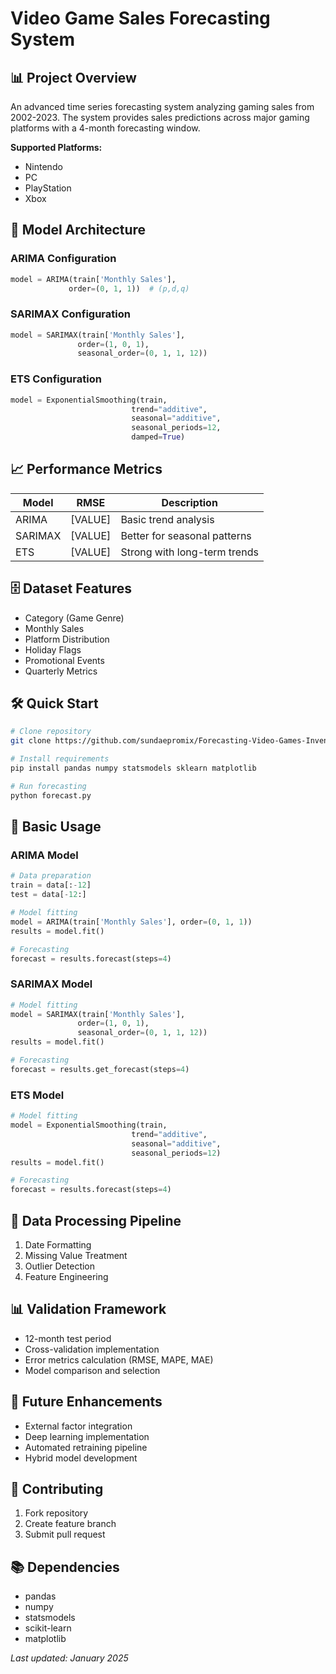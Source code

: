 # Video Game Sales Forecasting System

## 📊 Project Overview
An advanced time series forecasting system analyzing gaming sales from 2002-2023. The system provides sales predictions across major gaming platforms with a 4-month forecasting window.

**Supported Platforms:**
- Nintendo
- PC
- PlayStation
- Xbox

## 🔧 Model Architecture 

### ARIMA Configuration
```python
model = ARIMA(train['Monthly Sales'], 
             order=(0, 1, 1))  # (p,d,q)
```

### SARIMAX Configuration
```python
model = SARIMAX(train['Monthly Sales'], 
               order=(1, 0, 1), 
               seasonal_order=(0, 1, 1, 12))
```

### ETS Configuration
```python
model = ExponentialSmoothing(train, 
                           trend="additive", 
                           seasonal="additive", 
                           seasonal_periods=12, 
                           damped=True)
```

## 📈 Performance Metrics

| Model   | RMSE    | Description                |
|---------|---------|----------------------------|
| ARIMA   | [VALUE] | Basic trend analysis       |
| SARIMAX | [VALUE] | Better for seasonal patterns|
| ETS     | [VALUE] | Strong with long-term trends|

## 🗄️ Dataset Features
- Category (Game Genre)
- Monthly Sales
- Platform Distribution
- Holiday Flags
- Promotional Events
- Quarterly Metrics

## 🛠️ Quick Start

```bash
# Clone repository
git clone https://github.com/sundaepromix/Forecasting-Video-Games-Inventory-Sales-

# Install requirements
pip install pandas numpy statsmodels sklearn matplotlib

# Run forecasting
python forecast.py
```

## 📝 Basic Usage

### ARIMA Model
```python
# Data preparation
train = data[:-12]
test = data[-12:]

# Model fitting
model = ARIMA(train['Monthly Sales'], order=(0, 1, 1))
results = model.fit()

# Forecasting
forecast = results.forecast(steps=4)
```

### SARIMAX Model
```python
# Model fitting
model = SARIMAX(train['Monthly Sales'], 
               order=(1, 0, 1), 
               seasonal_order=(0, 1, 1, 12))
results = model.fit()

# Forecasting
forecast = results.get_forecast(steps=4)
```

### ETS Model
```python
# Model fitting
model = ExponentialSmoothing(train, 
                           trend="additive", 
                           seasonal="additive", 
                           seasonal_periods=12)
results = model.fit()

# Forecasting
forecast = results.forecast(steps=4)
```

## 🔄 Data Processing Pipeline
1. Date Formatting
2. Missing Value Treatment
3. Outlier Detection
4. Feature Engineering

## 📊 Validation Framework
- 12-month test period
- Cross-validation implementation
- Error metrics calculation (RMSE, MAPE, MAE)
- Model comparison and selection

## 🚀 Future Enhancements
- External factor integration
- Deep learning implementation
- Automated retraining pipeline
- Hybrid model development

## 👥 Contributing
1. Fork repository
2. Create feature branch
3. Submit pull request

## 📚 Dependencies
- pandas
- numpy
- statsmodels
- scikit-learn
- matplotlib

*Last updated: January 2025*
